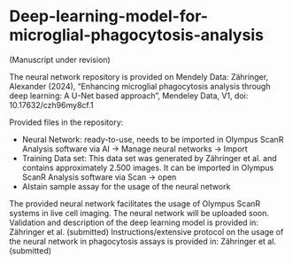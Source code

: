 # Deep-learning-model-for-microglial-phagocytosis-analysis

(Manuscript under revision)

The neural network repository is provided on Mendely Data:
Zähringer, Alexander (2024), “Enhancing microglial phagocytosis analysis through deep learning: A U-Net based approach”, Mendeley Data, V1, doi: 10.17632/czh96my8cf.1

Provided files in the repository:
  - Neural Network: ready-to-use, needs to be imported in Olympus ScanR Analysis software via AI -> Manage neural networks -> Import
  - Training Data set: This data set was generated by Zähringer et al. and contains approximately 2.500 images. It can be imported in Olympus ScanR Analysis software via Scan -> open
  - AIstain sample assay for the usage of the neural network

The provided neural network facilitates the usage of Olympus ScanR systems in live cell imaging.
The neural network will be uploaded soon.
Validation and description of the deep learning model is provided in: Zähringer et al. (submitted)
Instructions/extensive protocol on the usage of the neural network in phagocytosis assays is provided in: Zähringer et al. (submitted)
